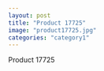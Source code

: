 ```yaml
---
layout: post
title: "Product 17725"
image: "product17725.jpg"
categories: "category1"
---
```

Product 17725
